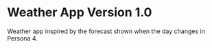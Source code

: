 # Weather App Version 1.0
Weather app inspired by the forecast shown when the day changes in Persona 4.
